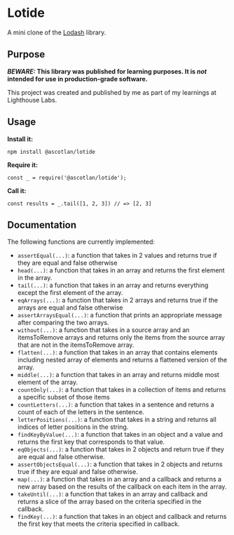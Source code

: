 # Lotide

A mini clone of the [Lodash](https://lodash.com) library.

## Purpose

**_BEWARE:_ This library was published for learning purposes. It is _not_ intended for use in production-grade software.**

This project was created and published by me as part of my learnings at Lighthouse Labs.

## Usage

**Install it:**

`npm install @ascotlan/lotide`

**Require it:**

`const _ = require('@ascotlan/lotide');`

**Call it:**

`const results = _.tail([1, 2, 3]) // => [2, 3]`

## Documentation

The following functions are currently implemented:

- `assertEqual(...)`: a function that takes in 2 values and returns true if they are equal and false otherwise
- `head(...)`: a function that takes in an array and returns the first element in the array.
- `tail(...)`: a function that takes in an array and returns everything except the first element of the array.
- `eqArrays(...)`: a function that takes in 2 arrays and returns true if the arrays are equal and false otherwise
- `assertArraysEqual(...)`: a function that prints an appropriate message after comparing the two arrays.
- `without(...)`: a function that takes in a source array and an itemsToRemove arrays and returns only the items from the source array that are not in the itemsToRemove array.
- `flatten(...)`: a function that takes in an array that contains elements including nested array of elements and returns a flattened version of the array.
- `middle(...)`: a function that takes in an array and returns middle most element of the array.
- `countOnly(...)`: a function that takes in a collection of items and returns a specific subset of those items
- `countLetters(...)`: a function that takes in a sentence and returns a count of each of the letters in the sentence.
- `letterPositions(...)`: a function that takes in a string and returns all indices of letter positions in the string.
- `findKeyByValue(...)`: a function that takes in an object and a value and returns the first key that corresponds to that value.
- `eqObjects(...)`: a function that takes in 2 objects and return true if they are equal and false otherwise.
- `assertObjectsEqual(...)`: a function that takes in 2 objects and returns true if they are equal and false otherwise.
- `map(...)`: a function that takes in an array and a callback and returns a new array based on the results of the callback on each item in the array.
- `takeUntil(...)`: a function that takes in an array and callback and returns a slice of the array based on the criteria specified in the callback.
- `findKey(...)`: a function that takes in an object and callback and returns the first key that meets the criteria specified in callback.
